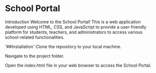 # School Portal
Introduction
Welcome to the School Portal! This is a web application developed using HTML, CSS, and JavaScript to provide a user-friendly platform for students, 
teachers, and administrators to access various school-related functionalities.

'##Installation'
Clone the repository to your local machine.

Navigate to the project folder.

Open the index.html file in your web browser to access the School Portal.

